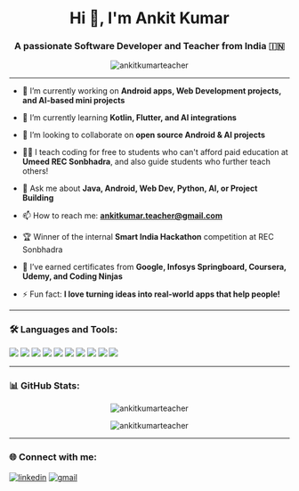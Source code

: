 <h1 align="center">Hi 👋, I'm Ankit Kumar</h1>
<h3 align="center">A passionate Software Developer and Teacher from India 🇮🇳</h3>

<p align="center">
  <img src="https://komarev.com/ghpvc/?username=ankitkumarteacher&label=Profile%20views&color=0e75b6&style=flat" alt="ankitkumarteacher" />
</p>

---

- 🔭 I’m currently working on **Android apps, Web Development projects, and AI-based mini projects**

- 🌱 I’m currently learning **Kotlin, Flutter, and AI integrations**

- 👯 I’m looking to collaborate on **open source Android & AI projects**

- 👨‍🏫 I teach coding for free to students who can't afford paid education at **Umeed REC Sonbhadra**, and also guide students who further teach others!

- 💬 Ask me about **Java, Android, Web Dev, Python, AI, or Project Building**

- 📫 How to reach me: **ankitkumar.teacher@gmail.com**

- 🏆 Winner of the internal **Smart India Hackathon** competition at REC Sonbhadra

- 📜 I’ve earned certificates from **Google, Infosys Springboard, Coursera, Udemy, and Coding Ninjas**

- ⚡ Fun fact: **I love turning ideas into real-world apps that help people!**

---

### 🛠️ Languages and Tools:
<p align="left">
  <img src="https://img.shields.io/badge/Java-ED8B00?style=for-the-badge&logo=java&logoColor=white"/>
  <img src="https://img.shields.io/badge/Kotlin-0095D5?style=for-the-badge&logo=kotlin&logoColor=white"/>
  <img src="https://img.shields.io/badge/Android-3DDC84?style=for-the-badge&logo=android&logoColor=white"/>
  <img src="https://img.shields.io/badge/Flutter-02569B?style=for-the-badge&logo=flutter&logoColor=white"/>
  <img src="https://img.shields.io/badge/SQLite-003B57?style=for-the-badge&logo=sqlite&logoColor=white"/>
  <img src="https://img.shields.io/badge/Python-3776AB?style=for-the-badge&logo=python&logoColor=white"/>
  <img src="https://img.shields.io/badge/HTML5-E34F26?style=for-the-badge&logo=html5&logoColor=white"/>
  <img src="https://img.shields.io/badge/CSS3-1572B6?style=for-the-badge&logo=css3&logoColor=white"/>
  <img src="https://img.shields.io/badge/JavaScript-F7DF1E?style=for-the-badge&logo=javascript&logoColor=black"/>
  <img src="https://img.shields.io/badge/Git-F05032?style=for-the-badge&logo=git&logoColor=white"/>
</p>

---

### 📊 GitHub Stats:
<p align="center">
  <img src="https://github-readme-stats.vercel.app/api?username=ankitkumarteacher&show_icons=true&theme=default&locale=en" alt="ankitkumarteacher" />
</p>

<p align="center">
  <img src="https://github-readme-streak-stats.herokuapp.com/?user=ankitkumarteacher&theme=default" alt="ankitkumarteacher" />
</p>

---

### 🌐 Connect with me:
<p align="left">
  <a href="https://www.linkedin.com/in/ankitkumarteacher" target="blank"><img align="center" src="https://img.shields.io/badge/LinkedIn-blue?style=for-the-badge&logo=linkedin&logoColor=white" alt="linkedin"/></a>
  <a href="mailto:ankitkumar.teacher@gmail.com"><img align="center" src="https://img.shields.io/badge/Gmail-D14836?style=for-the-badge&logo=gmail&logoColor=white" alt="gmail"/></a>
</p>
